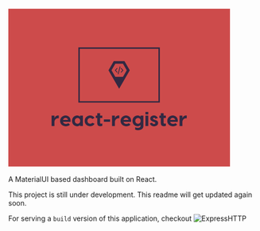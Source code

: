 ![react-register](https://raw.githubusercontent.com/Fairbanks-io/react-register/develop/imgs/react-register-sm.png)

A MaterialUI based dashboard built on React.

This project is still under development. This readme will get updated again soon.

For serving a `build` version of this application, checkout ![ExpressHTTP](https://github.com/jonfairbanks/ExpressHTTP)
